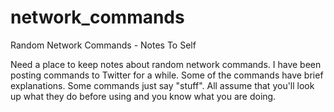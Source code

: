 # network_commands
Random Network Commands - Notes To Self

Need a place to keep notes about random network commands.  I have been posting commands to Twitter for a while.  Some of the commands have brief explanations.  Some commands just say "stuff".  All assume that you'll look up what they do before using and you know what you are doing.
